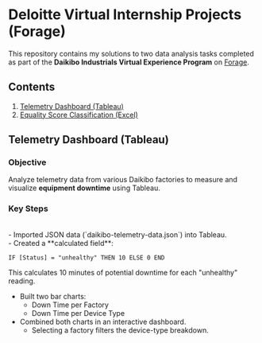 # Deloitte Virtual Internship Projects (Forage)
This repository contains my solutions to two data analysis tasks completed as part of the **Daikibo Industrials Virtual Experience Program** on [Forage](https://www.theforage.com/).
## Contents

 1. [ Telemetry Dashboard (Tableau)](#1-telemetry-dashboard-tableau)
 2. [ Equality Score Classification (Excel)](#2-equality-score-classification-excel)


## Telemetry Dashboard (Tableau)

###  Objective

Analyze telemetry data from various Daikibo factories to measure and visualize **equipment downtime** using Tableau.

###  Key Steps
<br>
- Imported JSON data (`daikibo-telemetry-data.json`) into Tableau.<br>
- Created a **calculated field**: 

  ```tableau
  IF [Status] = "unhealthy" THEN 10 ELSE 0 END
```
This calculates 10 minutes of potential downtime for each "unhealthy" reading.
- Built two bar charts:
  - Down Time per Factory
  - Down Time per Device Type
- Combined both charts in an interactive dashboard.
   - Selecting a factory filters the device-type breakdown.
